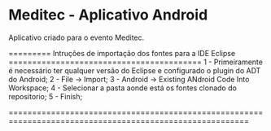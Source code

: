 # Meditec - Aplicativo Android
Aplicativo criado para o evento Meditec.


========= Intruções de importação dos fontes para a IDE Eclipse =========================================
1 - Primeiramente é necessário ter qualquer versão do Eclipse e configurado o plugin do ADT do Android;
2 - File -> Import;
3 - Android -> Existing ANdroid Code Into Workspace;
4 - Selecionar a pasta aonde está os fontes clonado do repositorio;
5 - Finish;

=========================================================================================================
